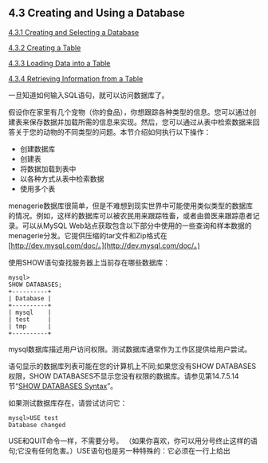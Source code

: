 ## 4.3 Creating and Using a Database

[4.3.1 Creating and Selecting a Database](https://dev.mysql.com/doc/refman/5.7/en/creating-database.html)

[4.3.2 Creating a Table](https://dev.mysql.com/doc/refman/5.7/en/creating-tables.html)

[4.3.3 Loading Data into a Table](https://dev.mysql.com/doc/refman/5.7/en/loading-tables.html)

[4.3.4 Retrieving Information from a Table](https://dev.mysql.com/doc/refman/5.7/en/retrieving-data.html)

一旦知道如何输入SQL语句，就可以访问数据库了。

假设你在家里有几个宠物（你的食品），你想跟踪各种类型的信息。您可以通过创建表来保存数据并加载所需的信息来实现。然后，您可以通过从表中检索数据来回答关于您的动物的不同类型的问题。本节介绍如何执行以下操作：

* 创建数据库
* 创建表
* 将数据加载到表中
* 以各种方式从表中检索数据
* 使用多个表

menagerie数据库很简单，但是不难想到现实世界中可能使用类似类型的数据库的情况。例如，这样的数据库可以被农民用来跟踪牲畜，或者由兽医来跟踪患者记录。可以从MySQL Web站点获取包含以下部分中使用的一些查询和样本数据的menagerie分发。它提供压缩的tar文件和Zip格式在[http://dev.mysql.com/doc/。](http://dev.mysql.com/doc/。)

使用SHOW语句查找服务器上当前存在哪些数据库：

```
mysql>
SHOW DATABASES;
+----------+
| Database |
+----------+
| mysql    |
| test     |
| tmp      |
+----------+
```

mysql数据库描述用户访问权限。测试数据库通常作为工作区提供给用户尝试。

语句显示的数据库列表可能在您的计算机上不同;如果您没有SHOW DATABASES权限，SHOW DATABASES不显示您没有权限的数据库。请参见第14.7.5.14节“[SHOW DATABASES Syntax](https://dev.mysql.com/doc/refman/5.7/en/show-databases.html)”。

如果测试数据库存在，请尝试访问它：

```
mysql>USE test
Database changed
```

USE和QUIT命令一样，不需要分号。 （如果你喜欢，你可以用分号终止这样的语句;它没有任何危害。）USE语句也是另一种特殊的：它必须在一行上给出

